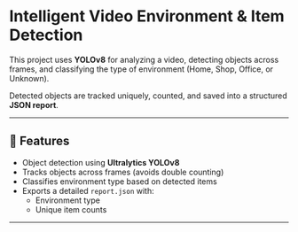 # Intelligent Video Environment & Item Detection  

This project uses **YOLOv8** for analyzing a video, detecting objects across frames, and classifying the type of environment (Home, Shop, Office, or Unknown).  

Detected objects are tracked uniquely, counted, and saved into a structured **JSON report**.  

---

## 🚀 Features  
- Object detection using **Ultralytics YOLOv8**  
- Tracks objects across frames (avoids double counting)  
- Classifies environment type based on detected items  
- Exports a detailed `report.json` with:  
  - Environment type  
  - Unique item counts  

---
